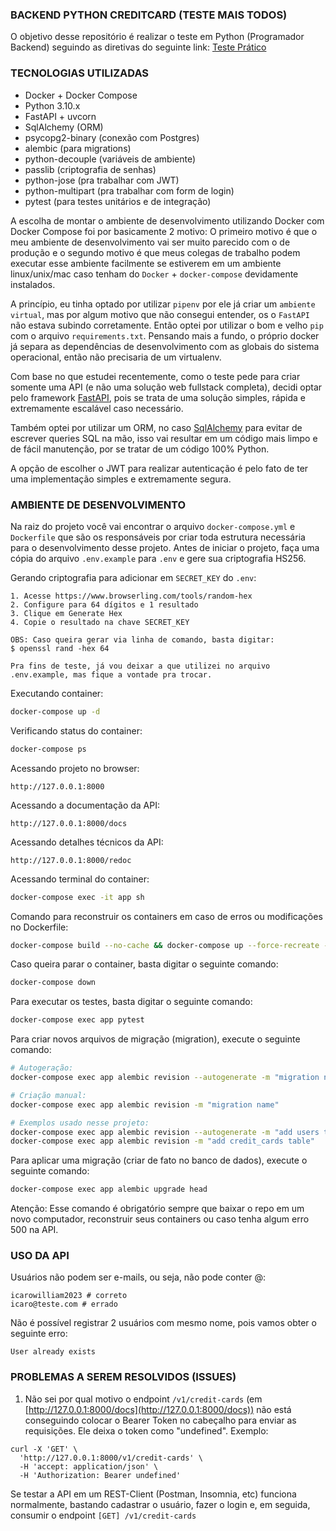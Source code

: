 ### BACKEND PYTHON CREDITCARD (TESTE MAIS TODOS)
O objetivo desse repositório é realizar o teste em Python (Programador Backend) seguindo as diretivas do seguinte link: [Teste Prático](https://github.com/MaisTodos/backend-python-creditcard)

### TECNOLOGIAS UTILIZADAS
 - Docker + Docker Compose
 - Python 3.10.x
 - FastAPI + uvcorn
 - SqlAlchemy (ORM)
 - psycopg2-binary (conexão com Postgres)
 - alembic (para migrations)
 - python-decouple (variáveis de ambiente)
 - passlib (criptografia de senhas)
 - python-jose (pra trabalhar com JWT)
 - python-multipart (pra trabalhar com form de login)
 - pytest (para testes unitários e de integração)

A escolha de montar o ambiente de desenvolvimento utilizando Docker com Docker Compose foi por basicamente 2 motivo: O primeiro motivo é que o meu ambiente de desenvolvimento vai ser muito parecido com o de produção e o segundo motivo é que meus colegas de trabalho podem executar esse ambiente facilmente se estiverem em um ambiente linux/unix/mac caso tenham do `Docker` + `docker-compose` devidamente instalados.

A princípio, eu tinha optado por utilizar `pipenv` por ele já criar um `ambiente virtual`, mas por algum motivo que não consegui entender, os o `FastAPI` não estava subindo corretamente. Então optei por utilizar o bom e velho `pip` com o arquivo `requirements.txt`. Pensando mais a fundo, o próprio docker já separa as dependências de desenvolvimento com as globais do sistema operacional, então não precisaria de um virtualenv.

Com base no que estudei recentemente, como o teste pede para criar somente uma API (e não uma solução web fullstack completa), decidi optar pelo framework [FastAPI](https://fastapi.tiangolo.com/), pois se trata de uma solução simples, rápida e extremamente escalável caso necessário.

Também optei por utilizar um ORM, no caso [SqlAlchemy](https://www.sqlalchemy.org/) para evitar de escrever queries SQL na mão, isso vai resultar em um código mais limpo e de fácil manutenção, por se tratar de um código 100% Python.

A opção de escolher o JWT para realizar autenticação é pelo fato de ter uma implementação simples e extremamente segura.

### AMBIENTE DE DESENVOLVIMENTO
Na raiz do projeto você vai encontrar o arquivo `docker-compose.yml` e `Dockerfile` que são os responsáveis por criar toda estrutura necessária para o desenvolvimento desse projeto.
Antes de iniciar o projeto, faça uma cópia do arquivo `.env.example` para `.env` e gere sua criptografia HS256.

Gerando criptografia para adicionar em `SECRET_KEY` do `.env`:
```
1. Acesse https://www.browserling.com/tools/random-hex
2. Configure para 64 dígitos e 1 resultado
3. Clique em Generate Hex
4. Copie o resultado na chave SECRET_KEY

OBS: Caso queira gerar via linha de comando, basta digitar:
$ openssl rand -hex 64

Pra fins de teste, já vou deixar a que utilizei no arquivo .env.example, mas fique a vontade pra trocar.
```

Executando container:
```bash
docker-compose up -d
```

Verificando status do container:
```bash
docker-compose ps
```


Acessando projeto no browser:
```
http://127.0.0.1:8000
```

Acessando a documentação da API:
```
http://127.0.0.1:8000/docs
```

Acessando detalhes técnicos da API:
```
http://127.0.0.1:8000/redoc
```

Acessando terminal do container:
```bash
docker-compose exec -it app sh
```

Comando para reconstruir os containers em caso de erros ou modificações no Dockerfile:
```bash
docker-compose build --no-cache && docker-compose up --force-recreate -d
```

Caso queira parar o container, basta digitar o seguinte comando:
```bash
docker-compose down
```

Para executar os testes, basta digitar o seguinte comando:
```bash
docker-compose exec app pytest
```

Para criar novos arquivos de migração (migration), execute o seguinte comando:
```bash
# Autogeração:
docker-compose exec app alembic revision --autogenerate -m "migration name"

# Criação manual: 
docker-compose exec app alembic revision -m "migration name"

# Exemplos usado nesse projeto:
docker-compose exec app alembic revision --autogenerate -m "add users table"
docker-compose exec app alembic revision -m "add credit_cards table"
```

Para aplicar uma migração (criar de fato no banco de dados), execute o seguinte comando:
```bash
docker-compose exec app alembic upgrade head
```
Atenção: Esse comando é obrigatório sempre que baixar o repo em um novo computador, reconstruir seus containers ou caso tenha algum erro 500 na API.

### USO DA API
Usuários não podem ser e-mails, ou seja, não pode conter @:
```
icarowilliam2023 # correto
icaro@teste.com # errado
```

Não é possível registrar 2 usuários com mesmo nome, pois vamos obter o seguinte erro:
```
User already exists
```

### PROBLEMAS A SEREM RESOLVIDOS (ISSUES)
1. Não sei por qual motivo o endpoint `/v1/credit-cards` (em [http://127.0.0.1:8000/docs](http://127.0.0.1:8000/docs)) não está conseguindo colocar o Bearer Token no cabeçalho para enviar as requisições. Ele deixa o token como "undefined". Exemplo:
```
curl -X 'GET' \
  'http://127.0.0.1:8000/v1/credit-cards' \
  -H 'accept: application/json' \
  -H 'Authorization: Bearer undefined'
```
Se testar a API em um REST-Client (Postman, Insomnia, etc) funciona normalmente, bastando cadastrar o usuário, fazer o login e, em seguida, consumir o endpoint `[GET] /v1/credit-cards`